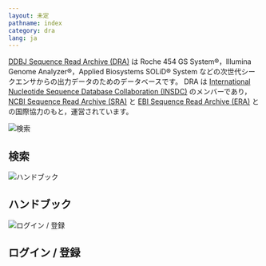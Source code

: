 ```yaml
---
layout: 未定
pathname: index
category: dra
lang: ja
---
```


<div id="content_part">

[DDBJ Sequence Read Archive (DRA)](index.html) は Roche 454 GS
System®，Illumina Genome Analyzer®，Applied Biosystems SOLiD® System
などの次世代シークエンサからの出力データのためのデータベースです。 DRA は [International Nucleotide
Sequence Database Collaboration (INSDC)](/insdc.html) のメンバーであり， [NCBI
Sequence Read Archive
(SRA)](https://www.ncbi.nlm.nih.gov/Traces/sra/sra.cgi) と [EBI Sequence
Read Archive (ERA)](https://www.ebi.ac.uk/ena/) との国際協力のもと，運営されています。

<div id="db-top-navi-box" class="clearfix">

<div class="box-layer">

[](http://ddbj.nig.ac.jp/DRASearch "検索")

<div class="top-navi-box">

<div class="icon">

![](/images/parts/search_icon.svg "検索")

</div>

## 検索

</div>

[](/dra/services/index.html "ハンドブック")

<div class="top-navi-box">

<div class="icon">

![](/images/parts/book_icon.svg "ハンドブック")

</div>

## ハンドブック

</div>

[](https://ddbj.nig.ac.jp/D-way/ "ログイン / 登録")

<div class="top-navi-box">

<div class="icon">

![](/images/parts/submit.svg "ログイン / 登録")

</div>

## ログイン / 登録

</div>

</div>

</div>

</div>

<div id="news_part">

</div>
